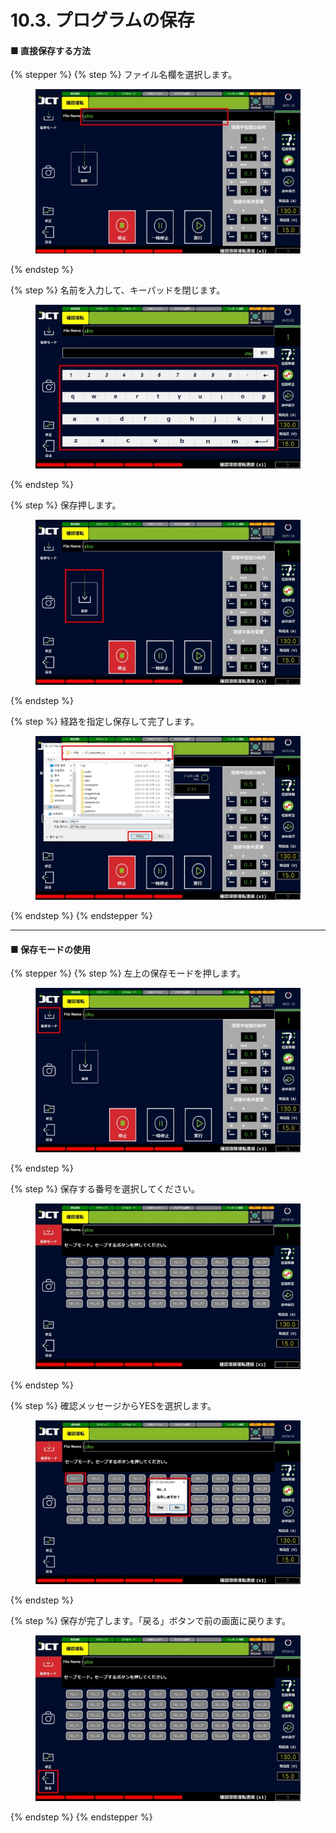 # 10.3. プログラムの保存

#### ■ 直接保存する方法

{% stepper %}
{% step %}
ファイル名欄を選択します。

<figure><img src="./img/section5.5.1_1.jpg" alt=""><figcaption></figcaption></figure>
{% endstep %}

{% step %}
名前を入力して、キーパッドを閉じます。

<figure><img src="./img/section5.5.1_2.jpg" alt=""><figcaption></figcaption></figure>
{% endstep %}

{% step %}
保存押します。

<figure><img src="./img/section5.5.1_3.jpg" alt=""><figcaption></figcaption></figure>
{% endstep %}

{% step %}
経路を指定し保存して完了します。

<figure><img src="./img/section5.5.1_4.jpg" alt=""><figcaption></figcaption></figure>
{% endstep %}
{% endstepper %}

***

#### ■ 保存モードの使用

{% stepper %}
{% step %}
左上の保存モードを押します。

<figure><img src="./img/section5.5.1_5.jpg" alt=""><figcaption></figcaption></figure>
{% endstep %}

{% step %}
保存する番号を選択してください。

<figure><img src="./img/section5.5.1_6.jpg" alt=""><figcaption></figcaption></figure>
{% endstep %}

{% step %}
確認メッセージからYESを選択します。

<figure><img src="./img/section5.5.1_7.jpg" alt=""><figcaption></figcaption></figure>
{% endstep %}

{% step %}
保存が完了します。「戻る」ボタンで前の画面に戻ります。

<figure><img src="./img/section5.5.1_8.jpg" alt=""><figcaption></figcaption></figure>
{% endstep %}
{% endstepper %}
